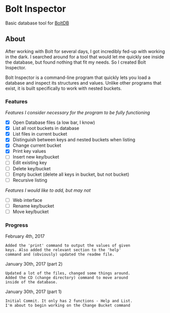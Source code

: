 # Bolt Inspector
Basic database tool for [BoltDB](https://github.com/boltdb/bolt/)

## About
After working with Bolt for several days, I got incredibly fed-up with working in the dark. I searched around for a tool that would let me quickly see inside the database, but found nothing that fit my needs. So I created Bolt Inspector.

Bolt Inspector is a command-line program that quickly lets you load a database and inspect its structures and values. Unlike other programs that exist, it is built specifically to work with nested buckets.

### Features
*Features I consider necessary for the program to be fully functioning*
- [x] Open Database files (a low bar, I know)
- [x] List all root buckets in database
- [x] List files in current bucket
- [x] Distinguish between keys and nested buckets when listing
- [x] Change current bucket
- [x] Print key values
- [ ] Insert new key/bucket
- [ ] Edit existing key
- [ ] Delete key/bucket
- [ ] Empty bucket (delete all keys in bucket, but not bucket)
- [ ] Recursive listing

*Features I would like to add, but may not*
- [ ] Web interface
- [ ] Rename key/bucket
- [ ] Move key/bucket

### Progress
February 4th, 2017
```
Added the 'print' command to output the values of given
keys. Also added the relevant section to the 'help'
command and (obviously) updated the readme file.
```

January 30th, 2017 (part 2)
```
Updated a lot of the files, changed some things around.
Added the CD (change directory) command to move around
inside of the database.
```

January 30th, 2017 (part 1)
```
Initial Commit. It only has 2 functions - Help and List.
I'm about to begin working on the Change Bucket command
```
